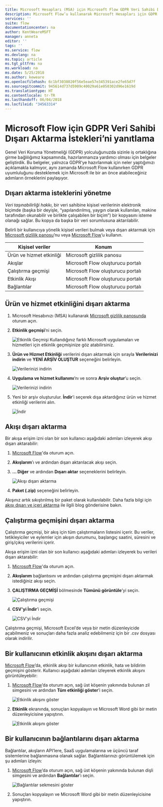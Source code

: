 ```yaml
---
title: Microsoft Hesapları (MSA) için Microsoft Flow GDPR Veri Sahibi Dışarı Aktarma İstekleri | Microsoft Docs
description: Microsoft Flow’u kullanarak Microsoft Hesapları için GDPR Veri Sahibi Dışarı Aktarma İsteklerini yanıtlamayı öğrenin.
services: ''
suite: flow
documentationcenter: na
author: KentWeareMSFT
manager: anneta
editor: ''
tags: ''
ms.service: flow
ms.devlang: na
ms.topic: article
ms.tgt_pltfrm: na
ms.workload: na
ms.date: 5/25/2018
ms.author: keweare
ms.openlocfilehash: 6c1bf3038020f56e5eae57e345391ace2fe65d7f
ms.sourcegitcommit: 945614d737d5909c40029a61e050302d96e1619d
ms.translationtype: HT
ms.contentlocale: tr-TR
ms.lasthandoff: 06/04/2018
ms.locfileid: "34563314"
---
```

# <a name="responding-to-gdpr-data-subject-export-requests-for-microsoft-flow"></a>Microsoft Flow için GDPR Veri Sahibi Dışarı Aktarma İstekleri’ni yanıtlama

Genel Veri Koruma Yönetmeliği (GDPR) yolculuğunuzda sizinle iş ortaklığına girme bağlılığımız kapsamında, hazırlanmanıza yardımcı olması için belgeler geliştirdik. Bu belgeler, yalnızca GDPR’ye hazırlanmak için neler yaptığımızı açıklamakla kalmıyor, aynı zamanda Microsoft Flow kullanırken GDPR uyumluluğunu desteklemek için Microsoft ile bir an önce atabileceğiniz adımların örneklerini paylaşıyor.

## <a name="manage-export-requests"></a>Dışarı aktarma isteklerini yönetme

*Veri taşınabilirliği hakkı*, bir veri sahibine kişisel verilerinin elektronik biçimde (başka bir deyişle, “yapılandırılmış, yaygın olarak kullanılan, makine tarafından okunabilir ve birlikte çalışabilen bir biçim”) bir kopyasını isteme olanağı sağlar. Bu kopya da başka bir veri sorumlusuna aktarılabilir.

Belirli bir kullanıcıya yönelik kişisel verileri bulmak veya dışarı aktarmak için [Microsoft gizlilik panosu](https://account.microsoft.com/privacy/)’nu veya [Microsoft Flow](https://flow.microsoft.com/)’u kullanın.

|Kişisel veriler|Konum|
|-----------------|-------------------|
|Ürün ve hizmet etkinliği|Microsoft gizlilik panosu|
|Akışlar|Microsoft Flow oluşturucu portalı|
|Çalıştırma geçmişi|Microsoft Flow oluşturucu portalı|
|Etkinlik Akışı|Microsoft Flow oluşturucu portalı|
|Bağlantılar|Microsoft Flow oluşturucu portalı|

## <a name="export-product-and-service-activity"></a>Ürün ve hizmet etkinliğini dışarı aktarma

1. Microsoft Hesabınızı (MSA) kullanarak [Microsoft gizlilik panosunda](https://account.microsoft.com/privacy/) oturum açın.
1. **Etkinlik geçmişi**’ni seçin.

    ![Etkinlik Geçmişi](./media/gdpr-dsr-export-msa/activityhistory.png) Kullandığınız farklı Microsoft uygulamaları ve hizmetleri için etkinlik geçmişinize göz atabilirsiniz.
1. **Ürün ve Hizmet Etkinliği** verilerini dışarı aktarmak için sırayla **Verilerinizi indirin** ve **YENİ ARŞİV OLUŞTUR** seçeneğini belirleyin.

    ![Verilerinizi indirin](./media/gdpr-dsr-export-msa/downloaddata.png)

1. **Uygulama ve hizmet kullanımı**’nı ve sonra **Arşiv oluştur**’u seçin.

    ![Verilerinizi indirin](./media/gdpr-dsr-export-msa/create-archive.png)
1. Yeni bir arşiv oluşturulur. **İndir**’i seçerek dışa aktardığınız ürün ve hizmet etkinliği verilerini alın.

    ![İndir](./media/gdpr-dsr-export-msa/download.png)

## <a name="export-a-flow"></a>Akışı dışarı aktarma

Bir akışa erişim izni olan bir son kullanıcı aşağıdaki adımları izleyerek akışı dışarı aktarabilir:

1. [Microsoft Flow](https://flow.microsoft.com/)'da oturum açın.

1. **Akışlarım**’ı ve ardından dışarı aktarılacak akışı seçin.

1. **... Diğer** ve ardından **Dışarı aktar** seçeneklerini belirleyin.

    ![Akışı dışarı aktarma](./media/gdpr-dsr-export/export-flow.png)

1. **Paket (.zip)** seçeneğini belirleyin.

Akışınız artık sıkıştırılmış bir paket olarak kullanılabilir. Daha fazla bilgi için [akışı dışarı ve içeri aktarma](https://flow.microsoft.com/blog/import-export-bap-packages/) ile ilgili blog gönderisine bakın.

## <a name="export-run-history"></a>Çalıştırma geçmişini dışarı aktarma

Çalıştırma geçmişi, bir akış için tüm çalıştırmaların listesini içerir. Bu veriler, tetikleyiciler ve eylemler için akışın durumunu, başlangıç saatini, süresini ve giriş/çıkış verilerini içerir.

Akışa erişim izni olan bir son kullanıcı aşağıdaki adımları izleyerek bu verileri dışarı aktarabilir:

1. [Microsoft Flow](https://flow.microsoft.com/)'da oturum açın.
1. **Akışlarım** bağlantısını ve ardından çalıştırma geçmişini dışarı aktarmak istediğiniz akışı seçin.
1. **ÇALIŞTIRMA GEÇMİŞİ** bölmesinde **Tümünü görüntüle**’yi seçin.

    ![Çalıştırma geçmişi](./media/gdpr-dsr-export/run-history.png)

1. **CSV'yi İndir**’i seçin.

    ![CSV'yi İndir](./media/gdpr-dsr-export/download-csv.png)

Çalıştırma geçmişi, Microsoft Excel’de veya bir metin düzenleyicide açabilmeniz ve sonuçları daha fazla analiz edebilmeniz için bir .csv dosyası olarak indirilir.

## <a name="export-a-users-activity-feed"></a>Bir kullanıcının etkinlik akışını dışarı aktarma

[Microsoft Flow](https://flow.microsoft.com/)’da, etkinlik akışı bir kullanıcının etkinlik, hata ve bildirim geçmişini gösterir. Kullanıcı aşağıdaki adımları izleyerek etkinlik akışını görüntüleyebilir:

1. [Microsoft Flow](http://flow.microsoft.com/)’da oturum açın, sağ üst köşenin yakınında bulunan zil simgesini ve ardından **Tüm etkinliği göster**’i seçin.

    ![Etkinlik akışını göster](./media/gdpr-dsr-export/show-activity-feed.png)

1. **Etkinlik** ekranında, sonuçları kopyalayın ve Microsoft Word gibi bir metin düzenleyicisine yapıştırın.

    ![Etkinlik akışını göster](./media/gdpr-dsr-export/export-activity-feed.png)

## <a name="export-a-users-connections"></a>Bir kullanıcının bağlantılarını dışarı aktarma

Bağlantılar, akışların API’lere, SaaS uygulamalarına ve üçüncü taraf sistemlerine bağlanmasına olanak sağlar. Bağlantılarınızı görüntülemek için şu adımları izleyin:

1. [Microsoft Flow](http://flow.microsoft.com/)’da oturum açın, sağ üst köşenin yakınında bulunan dişli simgesini ve ardından **Bağlantılar**’ı seçin.

    ![Bağlantılar sekmesini göster](./media/gdpr-dsr-export/show-connections.png)
1. Sonuçları kopyalayın ve Microsoft Word gibi bir metin düzenleyicisine yapıştırın.
